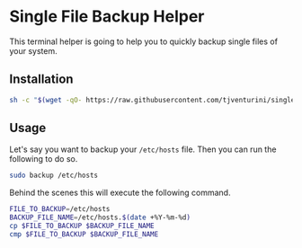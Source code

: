 # Single File Backup Helper

This terminal helper is going to help you to quickly backup single files of your system.

## Installation

```bash
sh -c "$(wget -qO- https://raw.githubusercontent.com/tjventurini/single-file-backup-helper/master/install.sh)"
```

## Usage

Let's say you want to backup your `/etc/hosts` file. Then you can run the following to do so.

```bash
sudo backup /etc/hosts
```

Behind the scenes this will execute the following command.

```bash
FILE_TO_BACKUP=/etc/hosts
BACKUP_FILE_NAME=/etc/hosts.$(date +%Y-%m-%d)
cp $FILE_TO_BACKUP $BACKUP_FILE_NAME
cmp $FILE_TO_BACKUP $BACKUP_FILE_NAME
```
